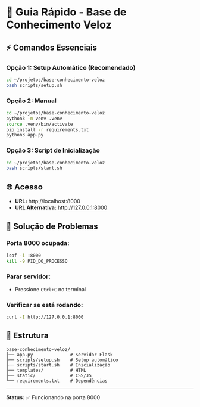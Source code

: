 # 🚀 Guia Rápido - Base de Conhecimento Veloz

## ⚡ Comandos Essenciais

### Opção 1: Setup Automático (Recomendado)
```bash
cd ~/projetos/base-conhecimento-veloz
bash scripts/setup.sh
```

### Opção 2: Manual
```bash
cd ~/projetos/base-conhecimento-veloz
python3 -m venv .venv
source .venv/bin/activate
pip install -r requirements.txt
python3 app.py
```

### Opção 3: Script de Inicialização
```bash
cd ~/projetos/base-conhecimento-veloz
bash scripts/start.sh
```

## 🌐 Acesso
- **URL:** http://localhost:8000
- **URL Alternativa:** http://127.0.0.1:8000

## 🔧 Solução de Problemas

### Porta 8000 ocupada:
```bash
lsof -i :8000
kill -9 PID_DO_PROCESSO
```

### Parar servidor:
- Pressione `Ctrl+C` no terminal

### Verificar se está rodando:
```bash
curl -I http://127.0.0.1:8000
```

## 📁 Estrutura
```
base-conhecimento-veloz/
├── app.py              # Servidor Flask
├── scripts/setup.sh    # Setup automático
├── scripts/start.sh    # Inicialização
├── templates/          # HTML
├── static/             # CSS/JS
└── requirements.txt    # Dependências
```

---
**Status:** ✅ Funcionando na porta 8000 